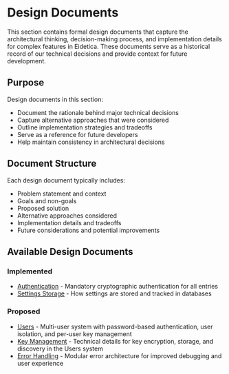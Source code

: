 # Design Documents

This section contains formal design documents that capture the architectural thinking, decision-making process, and implementation details for complex features in Eidetica. These documents serve as a historical record of our technical decisions and provide context for future development.

## Purpose

Design documents in this section:

- Document the rationale behind major technical decisions
- Capture alternative approaches that were considered
- Outline implementation strategies and tradeoffs
- Serve as a reference for future developers
- Help maintain consistency in architectural decisions

## Document Structure

Each design document typically includes:

- Problem statement and context
- Goals and non-goals
- Proposed solution
- Alternative approaches considered
- Implementation details and tradeoffs
- Future considerations and potential improvements

## Available Design Documents

### Implemented

- [Authentication](authentication.md) - Mandatory cryptographic authentication for all entries
- [Settings Storage](settings_storage.md) - How settings are stored and tracked in databases

### Proposed

- [Users](users.md) - Multi-user system with password-based authentication, user isolation, and per-user key management
- [Key Management](key_management.md) - Technical details for key encryption, storage, and discovery in the Users system
- [Error Handling](error_handling.md) - Modular error architecture for improved debugging and user experience
